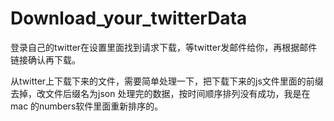 # Download_your_twitterData

登录自己的twitter在设置里面找到请求下载，等twitter发邮件给你，再根据邮件链接确认再下载。

从twitter上下载下来的文件，需要简单处理一下，把下载下来的js文件里面的前缀去掉，改文件后缀名为json
处理完的数据，按时间顺序排列没有成功，我是在mac 的numbers软件里面重新排序的。
